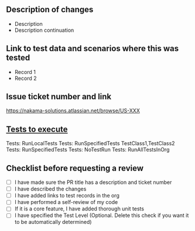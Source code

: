 ## Description of changes

-   Description
-   Description continuation

## Link to test data and scenarios where this was tested

-   Record 1
-   Record 2

## Issue ticket number and link

https://nakama-solutions.atlassian.net/browse/US-XXX

## [Tests to execute](https://github.com/Nakama-Partnering-Services/nakama-guides/blob/main/3-devops_strategies.md)
<!--Use only one of the below options-->
Tests: RunLocalTests
Tests: RunSpecifiedTests TestClass1,TestClass2
Tests: RunSpecifiedTests
Tests: NoTestRun
Tests: RunAllTestsInOrg

## Checklist before requesting a review

-   [ ] I have made sure the PR title has a description and ticket number
-   [ ] I have described the changes
-   [ ] I have added links to test records in the org
-   [ ] I have performed a self-review of my code
-   [ ] If it is a core feature, I have added thorough unit tests
-   [ ] I have specified the Test Level (Optional. Delete this check if you want it to be automatically determined)
